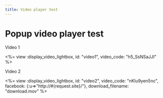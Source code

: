 ```yaml
---
title: Video player test
---
```


# Popup video player test

<a onclick="return showVideo_video1()" style="cursor:pointer">
  Video 1
</a>

<%= view :display_video_lightbox, id: "video1", video_code: "h5_SsNSaJJI" %>


<a onclick="return showVideo_video2()" style="cursor:pointer">
  Video 2
</a>

<%= view :display_video_lightbox, id: "video2", video_code: "nKIu9yen5nc", facebook: {:u=>"http://#{request.site}/"}, download_filename: "download.mov" %>
